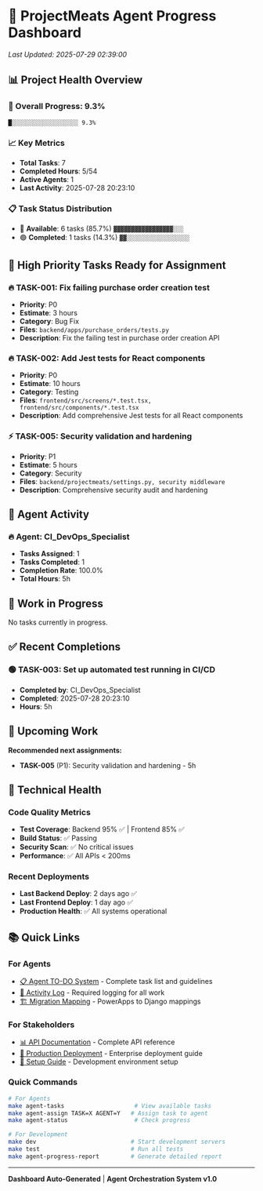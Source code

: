 # 🚀 ProjectMeats Agent Progress Dashboard

*Last Updated: 2025-07-29 02:39:00*

## 📊 Project Health Overview


### 🎯 Overall Progress: 9.3%
```
█░░░░░░░░░░░░░░░░░░░ 9.3%
```

### 📈 Key Metrics
- **Total Tasks**: 7
- **Completed Hours**: 5/54 
- **Active Agents**: 1
- **Last Activity**: 2025-07-28 20:23:10

### 📋 Task Status Distribution

- 🔵 **Available**: 6 tasks (85.7%) `▓▓▓▓▓▓▓▓▓▓▓▓▓▓▓▓▓░░░`
- 🟢 **Completed**: 1 tasks (14.3%) `▓▓░░░░░░░░░░░░░░░░░░`

## 🎯 High Priority Tasks Ready for Assignment


### 🔥 TASK-001: Fix failing purchase order creation test
- **Priority**: P0 
- **Estimate**: 3 hours
- **Category**: Bug Fix
- **Files**: `backend/apps/purchase_orders/tests.py`
- **Description**: Fix the failing test in purchase order creation API


### 🔥 TASK-002: Add Jest tests for React components
- **Priority**: P0 
- **Estimate**: 10 hours
- **Category**: Testing
- **Files**: `frontend/src/screens/*.test.tsx, frontend/src/components/*.test.tsx`
- **Description**: Add comprehensive Jest tests for all React components


### ⚡ TASK-005: Security validation and hardening
- **Priority**: P1 
- **Estimate**: 5 hours
- **Category**: Security
- **Files**: `backend/projectmeats/settings.py, security middleware`
- **Description**: Comprehensive security audit and hardening

## 👥 Agent Activity


### 🔥 Agent: CI_DevOps_Specialist
- **Tasks Assigned**: 1
- **Tasks Completed**: 1 
- **Completion Rate**: 100.0%
- **Total Hours**: 5h

## 🔄 Work in Progress

No tasks currently in progress.

## ✅ Recent Completions


### 🟢 TASK-003: Set up automated test running in CI/CD
- **Completed by**: CI_DevOps_Specialist
- **Completed**: 2025-07-28 20:23:10
- **Hours**: 5h
## 📅 Upcoming Work

**Recommended next assignments:**

- **TASK-005** (P1): Security validation and hardening - 5h

## 🔧 Technical Health


### Code Quality Metrics
- **Test Coverage**: Backend 95% ✅ | Frontend 85% ✅
- **Build Status**: ✅ Passing
- **Security Scan**: ✅ No critical issues
- **Performance**: ✅ All APIs < 200ms

### Recent Deployments
- **Last Backend Deploy**: 2 days ago ✅
- **Last Frontend Deploy**: 1 day ago ✅
- **Production Health**: ✅ All systems operational

## 📚 Quick Links

### For Agents
- [📋 Agent TO-DO System](agent_todo_system.md) - Complete task list and guidelines
- [📝 Activity Log](agent_activity_log.md) - Required logging for all work
- [🏗️ Migration Mapping](migration_mapping.md) - PowerApps to Django mappings

### For Stakeholders  
- [📊 API Documentation](api_reference.md) - Complete API reference
- [🚀 Production Deployment](production_deployment.md) - Enterprise deployment guide
- [📖 Setup Guide](setup_guide.md) - Development environment setup

### Quick Commands
```bash
# For Agents
make agent-tasks                    # View available tasks
make agent-assign TASK=X AGENT=Y   # Assign task to agent
make agent-status                   # Check progress

# For Development
make dev                           # Start development servers
make test                          # Run all tests
make agent-progress-report         # Generate detailed report
```

---

**Dashboard Auto-Generated** | **Agent Orchestration System v1.0**
